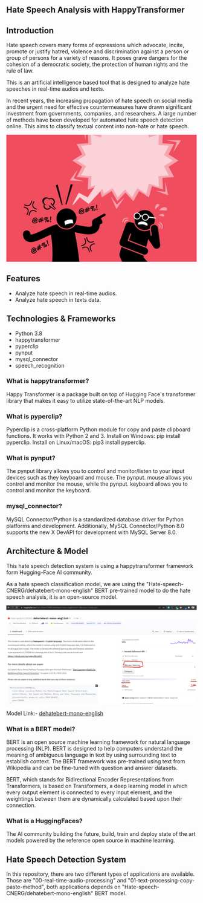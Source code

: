 ## Hate Speech Analysis with HappyTransformer

## Introduction

Hate speech covers many forms of expressions which advocate, incite, promote or justify hatred, violence and discrimination against a person or group of persons for a variety of reasons. It poses grave dangers for the cohesion of a democratic society, the protection of human rights and the rule of law.

This is an artificial intelligence based tool that is designed to analyze hate speeches in real-time audios and texts.

In recent years, the increasing propagation of hate speech on social media and the urgent need for effective countermeasures have drawn significant investment from governments, companies, and researchers. A large number of methods have
been developed for automated hate speech detection online. This aims to classify textual content into non-hate or hate speech.


![](github-readme-content/banner-image.png)


## Features
- Analyze hate speech in real-time audios.
- Analyze hate speech in texts data.


## Technologies & Frameworks

- Python 3.8
- happytransformer
- pyperclip
- pynput
- mysql_connector
- speech_recognition


### What is happytransformer?

Happy Transformer is a package built on top of Hugging Face's transformer library that makes it easy to utilize state-of-the-art NLP models.

### What is pyperclip?

Pyperclip is a cross-platform Python module for copy and paste clipboard functions. It works with Python 2 and 3. Install on Windows: pip install pyperclip. Install on Linux/macOS: pip3 install pyperclip.

### What is pynput?

The pynput library allows you to control and monitor/listen to your input devices such as they keyboard and mouse. The pynput. mouse allows you control and monitor the mouse, while the pynput. keyboard allows you to control and monitor the keyboard.

### mysql_connector?

MySQL Connector/Python is a standardized database driver for Python platforms and development. Additionally, MySQL Connector/Python 8.0 supports the new X DevAPI for development with MySQL Server 8.0.


## Architecture & Model

This hate speech detection system is using a happytransformer framework form Hugging-Face AI community.

As a hate speech classification model, we are using the "Hate-speech-CNERG/dehatebert-mono-english" BERT pre-trained model to do the hate speech analysis, it is an open-source model.

![](github-readme-content/hsmodel.jpg)

Model Link:- [dehatebert-mono-english](https://huggingface.co/Hate-speech-CNERG/dehatebert-mono-english)

### What is a BERT model?

BERT is an open source machine learning framework for natural language processing (NLP). BERT is designed to help computers understand the meaning of ambiguous language in text by using surrounding text to establish context. The BERT framework was pre-trained using text from Wikipedia and can be fine-tuned with question and answer datasets.

BERT, which stands for Bidirectional Encoder Representations from Transformers, is based on Transformers, a deep learning model in which every output element is connected to every input element, and the weightings between them are dynamically calculated based upon their connection.


### What is a HuggingFaces?

The AI community building the future, build, train and deploy state of the art models powered by the reference open source in machine learning.

## Hate Speech Detection System

In this repository, there are two different types of applications are available. Those are "00-real-time-audio-processing" and "01-text-processing-copy-paste-method", both applications depends on "Hate-speech-CNERG/dehatebert-mono-english" BERT model.
